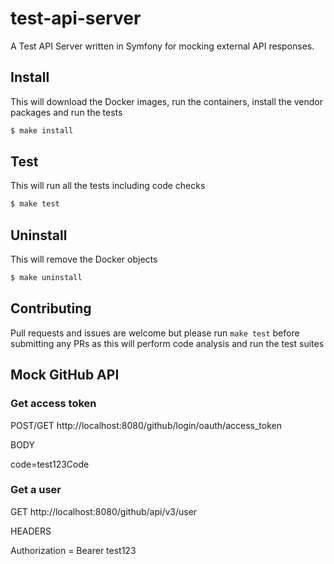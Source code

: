 # test-api-server
A  Test API Server written in Symfony for mocking external API responses.

## Install
This will download the Docker images, run the containers, install the vendor packages and run the tests
```bash
$ make install
```
## Test
This will run all the tests including code checks
```bash
$ make test
```
## Uninstall
This will remove the Docker objects
```bash
$ make uninstall
```
## Contributing
Pull requests and issues are welcome but please run `make test` before submitting any PRs as this will perform code analysis and run the test suites
## Mock GitHub API

### Get access token
POST/GET http://localhost:8080/github/login/oauth/access_token

BODY 

code=test123Code

### Get a user
GET http://localhost:8080/github/api/v3/user

HEADERS 

Authorization = Bearer test123


